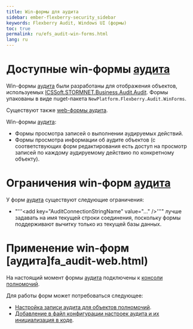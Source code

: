 ```yaml
---
title: Win-формы для аудита
sidebar: ember-flexberry-security_sidebar
keywords: Flexberry Audit, Windows UI (формы)
toc: true
permalink: ru/efs_audit-win-forms.html
lang: ru
---
```


# Доступные win-формы [аудита](fa_audit-web.html)
Win-формы [аудита](audit-web.html) были разработаны для отображения объектов, используемых [ICSSoft.STORMNET.Business.Audit.Audit](i-audit.html). Формы упакованы в виде nuget-пакета `NewPlatform.Flexberry.Audit.WinForms`.

Существуют также [web-формы аудита](fa_audit-web-forms.html).

Win-формы [аудита](fa_audit-web.html):
* Формы просмотра записей о выполнении аудируемых действий.
* Формы просмотра информации об аудите объектов (с соответствующих форм редактирования есть доступ на просмотр записей по каждому аудируемому действию по конкретному объекту).

# Ограничения win-форм [аудита](fa_audit-web.html)
У форм [аудита](fa_audit-web.html) существуют следующие ограничения:
* "'''&lt;add key="AuditConnectionStringName" value="..." /&gt;'''" лучше задавать на имя текущей строки соединения, поскольку формы поддерживают вычитку только из текущей базы данных.

# Применение win-форм [аудита]fa_audit-web.html)
На настоящий момент формы [аудита](fa_audit-web.html) подключены к [консоли полномочий](security-console.html).

Для работы форм может потребоваться следующее:
* [Настройка записи аудита для объектов полномочий](rights-and-audit-subsystems.html).
* [Добавление в файл конфигурации настроек аудита и их инициализация в коде](efs_audit-win-example-manual.html).
